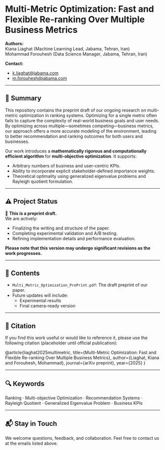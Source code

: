 # Multi-Metric Optimization: Fast and Flexible Re-ranking Over Multiple Business Metrics

**Authors:**  
Kiana Liaghat (Machine Learning Lead, Jabama, Tehran, Iran)  
Mohammad Forouhesh (Data Science Manager, Jabama, Tehran, Iran)

**Contact:**  
- k.liaghat@jabama.com  
- m.forouhesh@jabama.com

---

## 📝 Summary

This repository contains the preprint draft of our ongoing research on multi-metric optimization in ranking systems. Optimizing for a single metric often fails to capture the complexity of real-world business goals and user needs. By optimizing across multiple—sometimes competing—business metrics, our approach offers a more accurate modeling of the environment, leading to better recommendation and ranking outcomes for both users and businesses.

Our work introduces a **mathematically rigorous and computationally efficient algorithm** for **multi-objective optimization**. It supports:
- Arbitrary numbers of business and user-centric KPIs.
- Ability to incorporate explicit stakeholder-defined importance weights.
- Theoretical optimality using generalized eigenvalue problems and Rayleigh quotient formulation.

---

## ⚠️ Project Status

🚧 **This is a preprint draft.**  
We are actively:
- Finalizing the writing and structure of the paper.
- Completing experimental validation and A/B testing.
- Refining implementation details and performance evaluation.

**Please note that this version may undergo significant revisions as the work progresses.**

---

## 📄 Contents

- `Multi_Metric_Optimization_PrePrint.pdf`: The draft preprint of our paper.  
- Future updates will include:
  - Experimental results  
  - Final camera-ready version  

---

## 📣 Citation

If you find this work useful or would like to reference it, please use the following citation (placeholder until official publication):

@article{liaghat2025multimetric,
title={Multi-Metric Optimization: Fast and Flexible Re-ranking Over Multiple Business Metrics},
author={Liaghat, Kiana and Forouhesh, Mohammad},
journal={arXiv preprint},
year={2025}
}


---

## 🔍 Keywords

Ranking · Multi-objective Optimization · Recommendation Systems · Rayleigh Quotient · Generalized Eigenvalue Problem · Business KPIs

---

## 📬 Stay in Touch

We welcome questions, feedback, and collaboration. Feel free to contact us at the emails listed above.


